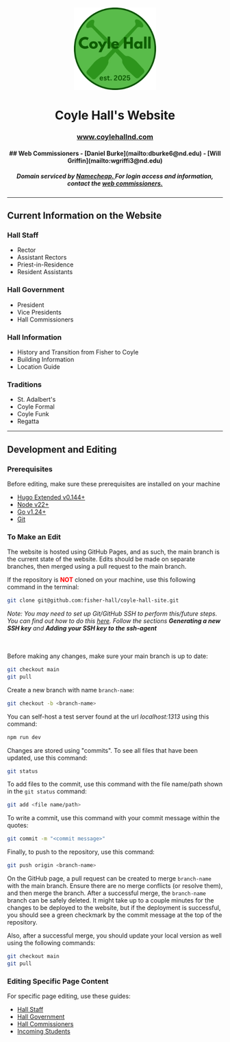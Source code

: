 <p align="center"><img src="assets/images/favicon.png"></img></p>
<h1 align="center">Coyle Hall's Website</h1>

<h3 align="center"><a href="https://www.coylehallnd.com">www.coylehallnd.com</a></h3>
<h4 align="center">## Web Commissioners
- [Daniel Burke](mailto:dburke6@nd.edu) 
- [Will Griffin](mailto:wgriffi3@nd.edu)
</h4>

<h5 align="center">Domain serviced by <a href="https://www.namecheap.com/">Namecheap. </a>For login access and information, contact the <a href="mailto:dburke6@nd.edu,wgriffi3@nd.edu?subject=Coyle%20Site%20Access%20Request">web commissioners.</a></h5>

<hr>


## Current Information on the Website

### Hall Staff

- Rector
- Assistant Rectors
- Priest-in-Residence
- Resident Assistants

### Hall Government

- President
- Vice Presidents
- Hall Commissioners

### Hall Information

- History and Transition from Fisher to Coyle
- Building Information
- Location Guide

### Traditions

- St. Adalbert's
- Coyle Formal
- Coyle Funk
- Regatta

<hr>

## Development and Editing

### Prerequisites

Before editing, make sure these prerequisites are installed on your machine

- [Hugo Extended v0.144+](https://gohugo.io/installation/)
- [Node v22+](https://nodejs.org/en/download/)
- [Go v1.24+](https://go.dev/doc/install)
- [Git](https://git-scm.com/downloads)

### To Make an Edit

The website is hosted using GitHub Pages, and as such, the main branch is the current state of the website. Edits should be made on separate branches, then merged using a pull request to the main branch.

If the repository is <span style="color: red">__NOT__</span> cloned on your machine, use this following command in the terminal:

```bash
git clone git@github.com:fisher-hall/coyle-hall-site.git
```
<em>Note: You may need to set up Git/GitHub SSH to perform this/future steps. You can find out how to do this <a href="https://docs.github.com/en/authentication/connecting-to-github-with-ssh/generating-a-new-ssh-key-and-adding-it-to-the-ssh-agent">here</a>. Follow the sections <strong>Generating a new SSH key</strong> and <strong>Adding your SSH key to the ssh-agent</strong></em>

<br><br>
Before making any changes, make sure your main branch is up to date:

```bash
git checkout main
git pull
```

Create a new branch with name <code>branch-name</code>:

```bash
git checkout -b <branch-name>
```

You can self-host a test server found at the url _localhost:1313_ using this command:

```bash
npm run dev
```

Changes are stored using "commits".
To see all files that have been updated, use this command:

```bash
git status
```

To add files to the commit, use this command with the file name/path shown in the <code>git status</code> command:

```bash
git add <file name/path>
```

To write a commit, use this command with your commit message within the quotes:

```bash
git commit -m "<commit message>"
```

Finally, to push to the repository, use this command:

```bash
git push origin <branch-name>
```

On the GitHub page, a pull request can be created to merge <code>branch-name</code> with the main branch. Ensure there are no merge conflicts (or resolve them), and then merge the branch. After a successful merge, the <code>branch-name</code> branch can be safely deleted. It might take up to a couple minutes for the changes to be deployed to the website, but if the deployment is successful, you should see a green checkmark by the commit message at the top of the repository.

Also, after a successful merge, you should update your local version as well using the following commands:

```bash
git checkout main
git pull
```

### Editing Specific Page Content

For specific page editing, use these guides:
- [Hall Staff](https://github.com/fisher-hall/coyle-hall-site/blob/main/docs/hall_staff.md)
- [Hall Government](https://github.com/fisher-hall/coyle-hall-site/blob/main/docs/hall_gov.md)
- [Hall Commissioners](https://github.com/fisher-hall/coyle-hall-site/blob/main/docs/hall_commissioners.md)
- [Incoming Students](https://github.com/fisher-hall/coyle-hall-site/blob/main/docs/incoming_students.md)

